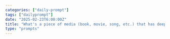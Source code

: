 ```yaml
---
categories: ["daily-prompt"]
tags: ["dailyprompt"]
date: "2025-02-23T6:00:00Z"
title: "What's a piece of media (book, movie, song, etc.) that has deeply impacted your life? How did it change you?"
type: "prompts"
---
```

